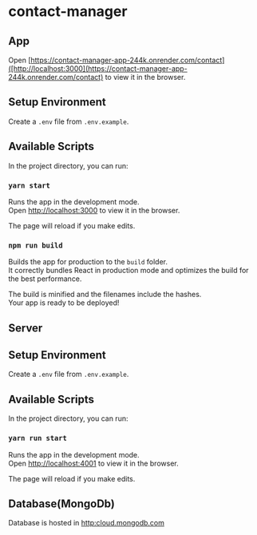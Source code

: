 # contact-manager

## App
Open [https://contact-manager-app-244k.onrender.com/contact]([http://localhost:3000](https://contact-manager-app-244k.onrender.com/contact) to view it in the browser.

## Setup Environment

Create a `.env` file from `.env.example`. <br>

## Available Scripts

In the project directory, you can run:

### `yarn start`

Runs the app in the development mode.<br>
Open [http://localhost:3000](http://localhost:3000) to view it in the browser.

The page will reload if you make edits.<br>

### `npm run build`

Builds the app for production to the `build` folder.<br>
It correctly bundles React in production mode and optimizes the build for the best performance.

The build is minified and the filenames include the hashes.<br>
Your app is ready to be deployed!

## Server

## Setup Environment

Create a `.env` file from `.env.example`. <br>

## Available Scripts

In the project directory, you can run:

### `yarn run start`

Runs the app in the development mode.<br>
Open [http://localhost:4001](http://localhost:4001) to view it in the browser.

The page will reload if you make edits.<br>

## Database(MongoDb)

Database is hosted in [http:cloud.mongodb.com ](http:cloud.mongodb.com)
